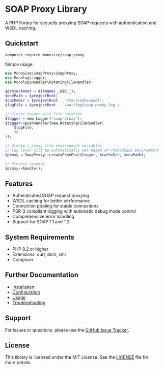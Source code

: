 # SOAP Proxy Library

A PHP library for securely proxying SOAP requests with authentication and WSDL caching.

## Quickstart

```bash
composer require monosize/soap-proxy
```

Simple usage:

```php
use MonoSize\SoapProxy\SoapProxy;
use Monolog\Logger;
use Monolog\Handler\RotatingFileHandler;

$projectRoot = dirname(__DIR__);
$envPath = $projectRoot;
$cacheDir = $projectRoot . '/var/cache/wsdl';
$logFile = $projectRoot . '/var/log/soap-proxy.log';

// Create logger with file rotation
$logger = new Logger('soap-proxy');
$logger->pushHandler(new RotatingFileHandler(
    $logFile,
    30
));

// Create a proxy from environment variables
// Log level will be automatically set based on PROXYDEBUG environment variable
$proxy = SoapProxy::createFromEnv($logger, $cacheDir, $envPath);

// Process request
$proxy->handle();
```

## Features

- Authenticated SOAP request proxying
- WSDL caching for better performance
- Connection pooling for stable connections
- PSR-3 compliant logging with automatic debug mode control
- Comprehensive error handling
- Support for SOAP 1.1 and 1.2

## System Requirements

- PHP 8.2 or higher
- Extensions: curl, dom, xml
- Composer

## Further Documentation

- [Installation](installation.md)
- [Configuration](configuration.md)
- [Usage](usage.md)
- [Troubleshooting](troubleshooting.md)

## Support

For issues or questions, please use the [GitHub Issue Tracker](https://github.com/monosize/soap-proxy/issues).

## License

This library is licensed under the MIT License. See the [LICENSE](../LICENSE) file for more details.